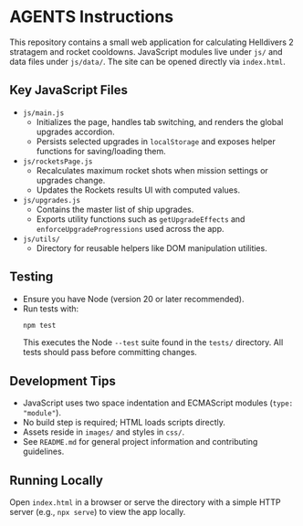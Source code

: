 # AGENTS Instructions

This repository contains a small web application for calculating Helldivers 2 stratagem and rocket cooldowns. JavaScript modules live under `js/` and data files under `js/data/`. The site can be opened directly via `index.html`.

## Key JavaScript Files
- `js/main.js`
  - Initializes the page, handles tab switching, and renders the global upgrades accordion.
  - Persists selected upgrades in `localStorage` and exposes helper functions for saving/loading them.
- `js/rocketsPage.js`
  - Recalculates maximum rocket shots when mission settings or upgrades change.
  - Updates the Rockets results UI with computed values.
- `js/upgrades.js`
  - Contains the master list of ship upgrades.
  - Exports utility functions such as `getUpgradeEffects` and `enforceUpgradeProgressions` used across the app.
- `js/utils/`
  - Directory for reusable helpers like DOM manipulation utilities.

## Testing
- Ensure you have Node (version 20 or later recommended).
- Run tests with:
  ```bash
  npm test
  ```
  This executes the Node `--test` suite found in the `tests/` directory. All tests should pass before committing changes.

## Development Tips
- JavaScript uses two space indentation and ECMAScript modules (`type: "module"`).
- No build step is required; HTML loads scripts directly.
- Assets reside in `images/` and styles in `css/`.
- See `README.md` for general project information and contributing guidelines.

## Running Locally
Open `index.html` in a browser or serve the directory with a simple HTTP server (e.g., `npx serve`) to view the app locally.
